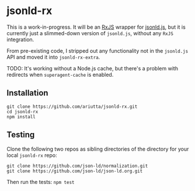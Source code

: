 # jsonld-rx

This is a work-in-progress. It will be an [RxJS](https://github.com/Reactive-Extensions/RxJS) wrapper for [jsonld.js](https://github.com/digitalbazaar/jsonld.js), but it is currently just a slimmed-down version of `jsonld.js`, without any `RxJS` integration.

From pre-existing code, I stripped out any functionality not in the `jsonld.js` API and moved it into `jsonld-rx-extra`.

TODO: It's working without a Node.js cache, but there's a problem with redirects when `superagent-cache` is enabled.

## Installation

```
git clone https://github.com/ariutta/jsonld-rx.git
cd jsonld-rx
npm install
```

## Testing

Clone the following two repos as sibling directories of the directory for your local `jsonld-rx` repo:

```
git clone https://github.com/json-ld/normalization.git
git clone https://github.com/json-ld/json-ld.org.git
```

Then run the tests: `npm test`
